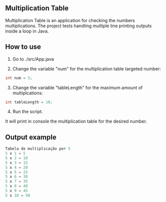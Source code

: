 ## Multiplication Table

Multiplication Table is an application for checking the numbers multiplications.
The project tests handling multiple line printing outputs inside a loop in Java.

## How to use
1. Go to ./src/App.java

2. Change the variable "num" for the multiplication table targeted number:
```java
int num = 5;
```

3. Change the variable "tableLength" for the maximum amount of multiplcations:
```java
int tableLength = 10;
```

4. Run the script.

It will print in console the multiplication table for the desired number.

## Output example
```java
Tabela de multiplicação por 5
5 x 1 = 5
5 x 2 = 10
5 x 3 = 15
5 x 4 = 20
5 x 5 = 25
5 x 6 = 30
5 x 7 = 35
5 x 8 = 40
5 x 9 = 45
5 x 10 = 50
```
